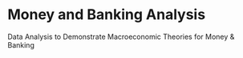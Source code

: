 # Money and Banking Analysis
Data Analysis to Demonstrate Macroeconomic Theories for Money &amp; Banking
